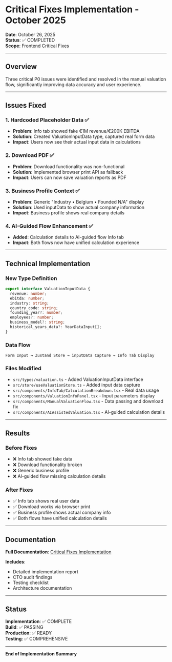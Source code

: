 # Critical Fixes Implementation - October 2025

**Date**: October 26, 2025  
**Status**: ✅ COMPLETED  
**Scope**: Frontend Critical Fixes

---

## Overview

Three critical P0 issues were identified and resolved in the manual valuation flow, significantly improving data accuracy and user experience.

---

## Issues Fixed

### 1. Hardcoded Placeholder Data ✅
- **Problem**: Info tab showed fake €1M revenue/€200K EBITDA
- **Solution**: Created ValuationInputData type, captured real form data
- **Impact**: Users now see their actual input data in calculations

### 2. Download PDF ✅
- **Problem**: Download functionality was non-functional
- **Solution**: Implemented browser print API as fallback
- **Impact**: Users can now save valuation reports as PDF

### 3. Business Profile Context ✅
- **Problem**: Generic "Industry • Belgium • Founded N/A" display
- **Solution**: Used inputData to show actual company information
- **Impact**: Business profile shows real company details

### 4. AI-Guided Flow Enhancement ✅
- **Added**: Calculation details to AI-guided flow Info tab
- **Impact**: Both flows now have unified calculation experience

---

## Technical Implementation

### New Type Definition
```typescript
export interface ValuationInputData {
  revenue: number;
  ebitda: number;
  industry: string;
  country_code: string;
  founding_year?: number;
  employees?: number;
  business_model?: string;
  historical_years_data?: YearDataInput[];
}
```

### Data Flow
```
Form Input → Zustand Store → inputData Capture → Info Tab Display
```

### Files Modified
- `src/types/valuation.ts` - Added ValuationInputData interface
- `src/store/useValuationStore.ts` - Added input data capture
- `src/components/InfoTab/CalculationBreakdown.tsx` - Real data usage
- `src/components/ValuationInfoPanel.tsx` - Input parameters display
- `src/components/ManualValuationFlow.tsx` - Data passing and download fix
- `src/components/AIAssistedValuation.tsx` - AI-guided calculation details

---

## Results

### Before Fixes
- ❌ Info tab showed fake data
- ❌ Download functionality broken
- ❌ Generic business profile
- ❌ AI-guided flow missing calculation details

### After Fixes
- ✅ Info tab shows real user data
- ✅ Download works via browser print
- ✅ Business profile shows actual company info
- ✅ Both flows have unified calculation details

---

## Documentation

**Full Documentation**: [Critical Fixes Implementation](../../docs/product/valuation-tester/implementations/critical-fixes-2025-10/README.md)

**Includes**:
- Detailed implementation report
- CTO audit findings
- Testing checklist
- Architecture documentation

---

## Status

**Implementation**: ✅ COMPLETE  
**Build**: ✅ PASSING  
**Production**: ✅ READY  
**Testing**: ✅ COMPREHENSIVE

---

**End of Implementation Summary**
